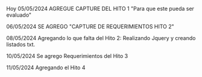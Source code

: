Hoy 05/05/2024 AGREGUE CAPTURE DEL HITO 1 "Para que este pueda ser evaluado"

06/05/2024 SE AGREGO "CAPTURE DE REQUERIMIENTOS HITO 2"

08/05/2024 Agregando lo que falta del Hito 2: Realizando Jquery y creando listados txt.

10/05/2024 Se agrego Requerimientos del Hito 3

11/05/2024 Agregando el Hito 4